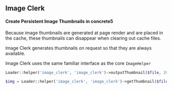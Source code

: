 Image Clerk
-----------

#### Create Persistent Image Thumbnails in concrete5

Because image thumbnails are generated at page render and are placed in the cache, these thumbnails can disappear when clearing out cache files.

Image Clerk generates thumbnails on request so that they are always available.

Image Clerk uses the same familiar interface as the core `ImageHelper`

```php
Loader::helper('image_clerk', 'image_clerk')->outputThumbnail($file, 200, 200, true);
```

```php
$img = Loader::helper('image_clerk', 'image_clerk')->getThumbnail($file, 200, 200, true);
```
